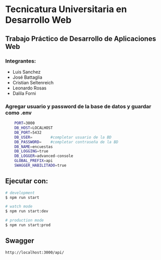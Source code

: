 <img src="https://secretariaextension.uner.edu.ar/wp-content/uploads/2021/04/logo-original-maschico.png" alt="">

# Tecnicatura Universitaria en Desarrollo Web

## Trabajo Práctico de Desarrollo de Aplicaciones Web

### Integrantes:

- Luis Sanchez
- José Battaglia
- Cristian Seltenreich
- Leonardo Rosas
- Dalila Forni

### Agregar usuario y password de la base de datos y guardar como .env

```bash
    PORT=3000
    DB_HOST=LOCALHOST
    DB_PORT=5432
    DB_USER=        #completar usuario de la BD
    DB_PASSWORD=    #completar contraseña de la BD
    DB_NAME=encuestas
    DB_LOGGING=true
    DB_LOGGER=advanced-console
    GLOBAL_PREFIX=api
    SWAGGER_HABILITADO=true
```

## Ejecutar con:

```bash
# development
$ npm run start

# watch mode
$ npm run start:dev

# production mode
$ npm run start:prod
```

## Swagger

```bash
http://localhost:3000/api/
```
